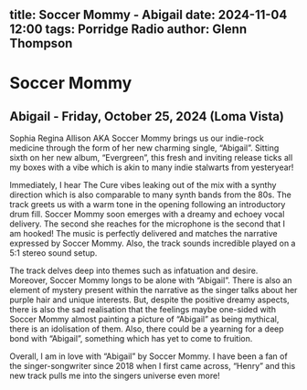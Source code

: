 title: Soccer Mommy - Abigail
date: 2024-11-04 12:00
tags: Porridge Radio
author: Glenn Thompson
---

# Soccer Mommy

## Abigail - Friday, October 25, 2024 (Loma Vista)

Sophia Regina Allison AKA Soccer Mommy brings us our indie-rock medicine through the form of her new charming single, “Abigail”. Sitting sixth on her new album, “Evergreen”, this fresh and inviting release ticks all my boxes with a vibe which is akin to many indie stalwarts from yesteryear!

Immediately, I hear The Cure vibes leaking out of the mix with a synthy direction which is also comparable to many synth bands from the 80s. The track greets us with a warm tone in the opening following an introductory drum fill. Soccer Mommy soon emerges with a dreamy and echoey vocal delivery. The second she reaches for the microphone is the second that I am hooked! The music is perfectly delivered and matches the narrative expressed by Soccer Mommy. Also, the track sounds incredible played on a 5:1 stereo sound setup.


The track delves deep into themes such as infatuation and desire. Moreover, Soccer Mommy longs to be alone with “Abigail”. There is also an element of mystery present within the narrative as the singer talks about her purple hair and unique interests. But, despite the positive dreamy aspects, there is also the sad realisation that the feelings maybe one-sided with Soccer Mommy almost painting a picture of “Abigail” as being mythical, there is an idolisation of them. Also, there could be a yearning for a deep bond with “Abigail”, something which has yet to come to fruition.

Overall, I am in love with “Abigail” by Soccer Mommy. I have been a fan of the singer-songwriter since 2018 when I first came across, “Henry” and this new track pulls me into the singers universe even more!
